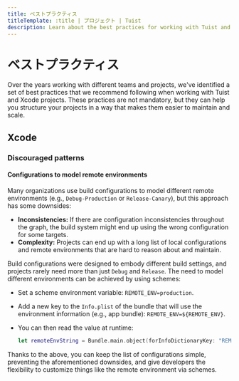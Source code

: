 ```yaml
---
title: ベストプラクティス
titleTemplate: :title | プロジェクト | Tuist
description: Learn about the best practices for working with Tuist and Xcode projects.
---
```


<h1 id="best-practices">ベストプラクティス</h1>

Over the years working with different teams and projects, we've identified a set of best practices that we recommend following when working with Tuist and Xcode projects. These practices are not mandatory, but they can help you structure your projects in a way that makes them easier to maintain and scale.

<h2 id="xcode">Xcode</h2>

<h3 id="discouraged-patterns">Discouraged patterns</h3>

<h4 id="configurations-to-model-remote-environments">Configurations to model remote environments</h4>

Many organizations use build configurations to model different remote environments (e.g., `Debug-Production` or `Release-Canary`), but this approach has some downsides:

- **Inconsistencies:** If there are configuration inconsistencies throughout the graph, the build system might end up using the wrong configuration for some targets.
- **Complexity:** Projects can end up with a long list of local configurations and remote environments that are hard to reason about and maintain.

Build configurations were designed to embody different build settings, and projects rarely need more than just `Debug` and `Release`. The need to model different environments can be achieved by using schemes:

- Set a scheme environment variable: `REMOTE_ENV=production`.
- Add a new key to the `Info.plist` of the bundle that will use the environment information (e.g., app bundle): `REMOTE_ENV=${REMOTE_ENV}`.
- You can then read the value at runtime:

  ```swift
  let remoteEnvString = Bundle.main.object(forInfoDictionaryKey: "REMOTE_ENV") as? String
  ```

Thanks to the above, you can keep the list of configurations simple, preventing the aforementioned downsides, and give developers the flexibility to customize things like the remote environment via schemes.
